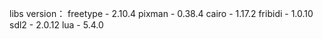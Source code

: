 libs version：
freetype    - 2.10.4
pixman      - 0.38.4
cairo       - 1.17.2
fribidi     - 1.0.10
sdl2        - 2.0.12
lua         - 5.4.0
